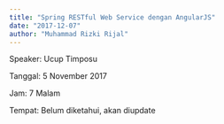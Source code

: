 ```yaml
---
title: "Spring RESTful Web Service dengan AngularJS"
date: "2017-12-07"
author: "Muhammad Rizki Rijal"
---
```


Speaker: Ucup Timposu

Tanggal: 5 November 2017

Jam: 7 Malam

Tempat: Belum diketahui, akan diupdate
